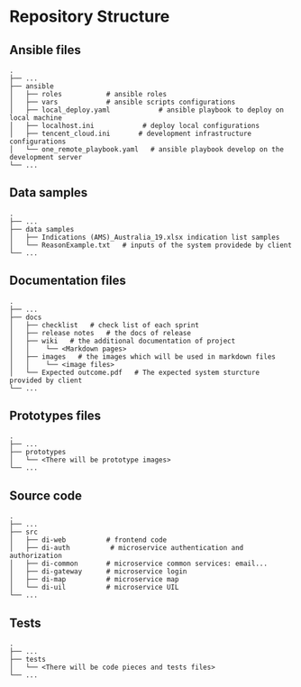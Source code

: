 # Repository Structure

## Ansible files

    .
    ├── ...
    ├── ansible                   
    │   ├── roles           # ansible roles        
    │   ├── vars            # ansible scripts configurations
    │   ├── local_deploy.yaml            # ansible playbook to deploy on local machine
    │   ├── localhost.ini            # deploy local configurations
    │   ├── tencent_cloud.ini       # development infrastructure configurations
    │   └── one_remote_playbook.yaml   # ansible playbook develop on the development server
    └── ...

## Data samples

    .
    ├── ...
    ├── data samples     
    │   ├── Indications (AMS)_Australia_19.xlsx indication list samples
    │   └── ReasonExample.txt   # inputs of the system providede by client
    └── ...

## Documentation files

    .
    ├── ...
    ├── docs                   
    │   ├── checklist   # check list of each sprint         
    │   ├── release notes   # the docs of release
    │   ├── wiki   # the additional documentation of project
    │   │    └── <Markdown pages>
    │   ├── images   # the images which will be used in markdown files
    │   │    └── <image files>
    │   └── Expected outcome.pdf   # The expected system sturcture  provided by client  
    └── ...

## Prototypes files

    .
    ├── ...
    ├── prototypes                   
    │   └── <There will be prototype images>
    └── ...

## Source code

    .
    ├── ...
    ├── src                   
    │   ├── di-web          # frontend code    
    │   ├── di-auth          # microservice authentication and authorization 
    │   ├── di-common       # microservice common services: email... 
    │   ├── di-gateway      # microservice login 
    │   ├── di-map          # microservice map       
    │   └── di-uil          # microservice UIL   
    └── ...

## Tests 

    .
    ├── ...
    ├── tests                   
    │   └── <There will be code pieces and tests files>
    └── ...